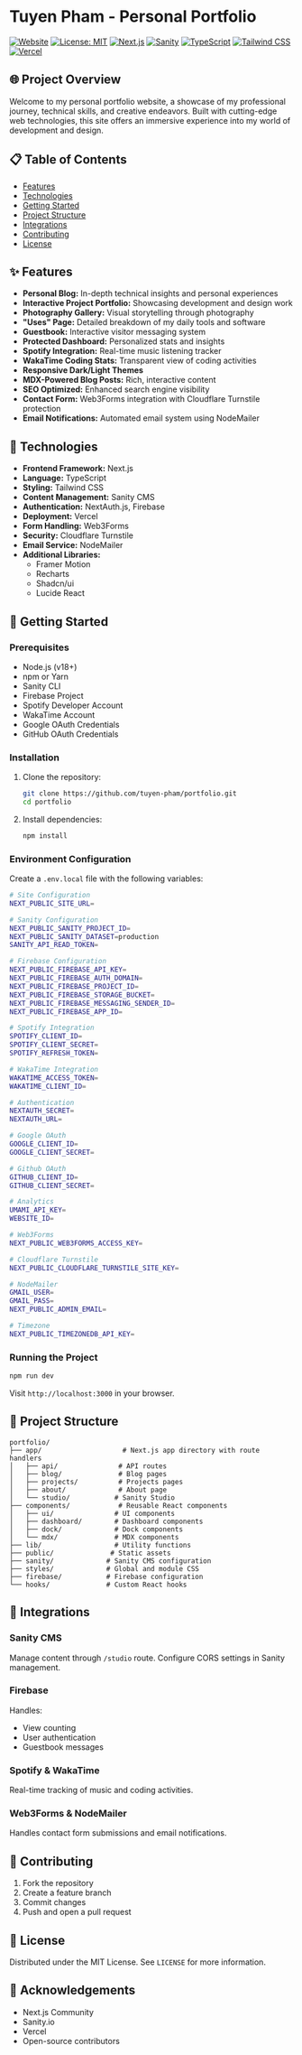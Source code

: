 # Tuyen Pham - Personal Portfolio

[![Website](https://img.shields.io/badge/Visit%20Website-brightgreen)](https://tuyenpham.online)
[![License: MIT](https://img.shields.io/badge/License-MIT-yellow.svg)](https://opensource.org/licenses/MIT)
[![Next.js](https://img.shields.io/badge/Next.js-black?logo=next.js&style=flat-square)](https://nextjs.org/)
[![Sanity](https://img.shields.io/badge/Sanity-black?logo=sanity&style=flat-square)](https://www.sanity.io/)
[![TypeScript](https://img.shields.io/badge/TypeScript-blue?logo=typescript&style=flat-square)](https://www.typescriptlang.org/)
[![Tailwind CSS](https://img.shields.io/badge/Tailwind%20CSS-blue?logo=tailwindcss&style=flat-square)](https://tailwindcss.com/)
[![Vercel](https://img.shields.io/badge/Vercel-black?logo=vercel&style=flat-square)](https://vercel.com/)

## 🌐 Project Overview

Welcome to my personal portfolio website, a showcase of my professional journey, technical skills, and creative endeavors. Built with cutting-edge web technologies, this site offers an immersive experience into my world of development and design.

## 📋 Table of Contents

- [Features](#-features)
- [Technologies](#-technologies)
- [Getting Started](#-getting-started)
- [Project Structure](#-project-structure)
- [Integrations](#-integrations)
- [Contributing](#-contributing)
- [License](#-license)

## ✨ Features

- **Personal Blog:** In-depth technical insights and personal experiences
- **Interactive Project Portfolio:** Showcasing development and design work
- **Photography Gallery:** Visual storytelling through photography
- **"Uses" Page:** Detailed breakdown of my daily tools and software
- **Guestbook:** Interactive visitor messaging system
- **Protected Dashboard:** Personalized stats and insights
- **Spotify Integration:** Real-time music listening tracker
- **WakaTime Coding Stats:** Transparent view of coding activities
- **Responsive Dark/Light Themes**
- **MDX-Powered Blog Posts:** Rich, interactive content
- **SEO Optimized:** Enhanced search engine visibility
- **Contact Form:** Web3Forms integration with Cloudflare Turnstile protection
- **Email Notifications:** Automated email system using NodeMailer

## 🚀 Technologies

- **Frontend Framework:** Next.js
- **Language:** TypeScript
- **Styling:** Tailwind CSS
- **Content Management:** Sanity CMS
- **Authentication:** NextAuth.js, Firebase
- **Deployment:** Vercel
- **Form Handling:** Web3Forms
- **Security:** Cloudflare Turnstile
- **Email Service:** NodeMailer
- **Additional Libraries:**
  - Framer Motion
  - Recharts
  - Shadcn/ui
  - Lucide React

## 🔧 Getting Started

### Prerequisites

- Node.js (v18+)
- npm or Yarn
- Sanity CLI
- Firebase Project
- Spotify Developer Account
- WakaTime Account
- Google OAuth Credentials
- GitHub OAuth Credentials

### Installation

1. Clone the repository:

   ```bash
   git clone https://github.com/tuyen-pham/portfolio.git
   cd portfolio
   ```

2. Install dependencies:
   ```bash
   npm install
   ```

### Environment Configuration

Create a `.env.local` file with the following variables:

```bash
# Site Configuration
NEXT_PUBLIC_SITE_URL=

# Sanity Configuration
NEXT_PUBLIC_SANITY_PROJECT_ID=
NEXT_PUBLIC_SANITY_DATASET=production
SANITY_API_READ_TOKEN=

# Firebase Configuration
NEXT_PUBLIC_FIREBASE_API_KEY=
NEXT_PUBLIC_FIREBASE_AUTH_DOMAIN=
NEXT_PUBLIC_FIREBASE_PROJECT_ID=
NEXT_PUBLIC_FIREBASE_STORAGE_BUCKET=
NEXT_PUBLIC_FIREBASE_MESSAGING_SENDER_ID=
NEXT_PUBLIC_FIREBASE_APP_ID=

# Spotify Integration
SPOTIFY_CLIENT_ID=
SPOTIFY_CLIENT_SECRET=
SPOTIFY_REFRESH_TOKEN=

# WakaTime Integration
WAKATIME_ACCESS_TOKEN=
WAKATIME_CLIENT_ID=

# Authentication
NEXTAUTH_SECRET=
NEXTAUTH_URL=

# Google OAuth
GOOGLE_CLIENT_ID=
GOOGLE_CLIENT_SECRET=

# Github OAuth
GITHUB_CLIENT_ID=
GITHUB_CLIENT_SECRET=

# Analytics
UMAMI_API_KEY=
WEBSITE_ID=

# Web3Forms
NEXT_PUBLIC_WEB3FORMS_ACCESS_KEY=

# Cloudflare Turnstile
NEXT_PUBLIC_CLOUDFLARE_TURNSTILE_SITE_KEY=

# NodeMailer
GMAIL_USER=
GMAIL_PASS=
NEXT_PUBLIC_ADMIN_EMAIL=

# Timezone
NEXT_PUBLIC_TIMEZONEDB_API_KEY=
```

### Running the Project

```bash
npm run dev
```

Visit `http://localhost:3000` in your browser.

## 📂 Project Structure

```
portfolio/
├── app/                    # Next.js app directory with route handlers
│   ├── api/               # API routes
│   ├── blog/              # Blog pages
│   ├── projects/          # Projects pages
│   ├── about/             # About page
│   └── studio/           # Sanity Studio
├── components/            # Reusable React components
│   ├── ui/               # UI components
│   ├── dashboard/        # Dashboard components
│   ├── dock/             # Dock components
│   └── mdx/              # MDX components
├── lib/                  # Utility functions
├── public/              # Static assets
├── sanity/             # Sanity CMS configuration
├── styles/             # Global and module CSS
├── firebase/           # Firebase configuration
└── hooks/              # Custom React hooks
```

## 🔗 Integrations

### Sanity CMS

Manage content through `/studio` route. Configure CORS settings in Sanity management.

### Firebase

Handles:
- View counting
- User authentication
- Guestbook messages

### Spotify & WakaTime

Real-time tracking of music and coding activities.

### Web3Forms & NodeMailer

Handles contact form submissions and email notifications.

## 🤝 Contributing

1. Fork the repository
2. Create a feature branch
3. Commit changes
4. Push and open a pull request

## 📄 License

Distributed under the MIT License. See `LICENSE` for more information.

## 🙏 Acknowledgements

- Next.js Community
- Sanity.io
- Vercel
- Open-source contributors
